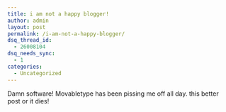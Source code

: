 ```yaml
---
title: i am not a happy blogger!
author: admin
layout: post
permalink: /i-am-not-a-happy-blogger/
dsq_thread_id:
  - 26008104
dsq_needs_sync:
  - 1
categories:
  - Uncategorized
---
```

Damn software! Movabletype has been pissing me off all day. this better post or it dies!